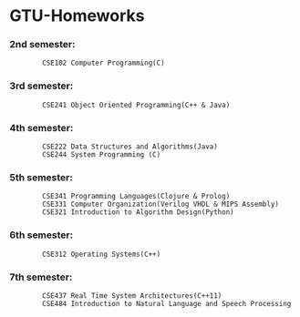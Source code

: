 # GTU-Homeworks


### 2nd semester:
			CSE102 Computer Programming(C)
### 3rd semester:
			CSE241 Object Oriented Programming(C++ & Java)
### 4th semester:
			CSE222 Data Structures and Algorithms(Java)
			CSE244 System Programming (C)
### 5th semester:
			CSE341 Programming Languages(Clojure & Prolog)
			CSE331 Computer Organization(Verilog VHDL & MIPS Assembly)
			CSE321 Introduction to Algorithm Design(Python)
### 6th semester:
			CSE312 Operating Systems(C++)
### 7th semester:
			CSE437 Real Time System Architectures(C++11)
			CSE484 Introduction to Natural Language and Speech Processing